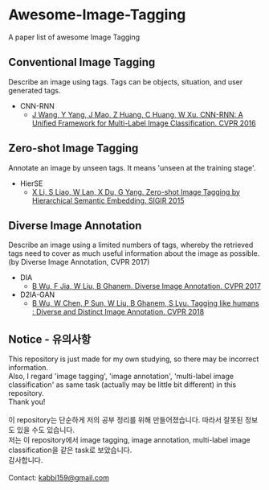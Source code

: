 # Awesome-Image-Tagging
A paper list of awesome Image Tagging

## Conventional Image Tagging
Describe an image using tags. Tags can be objects, situation, and user generated tags.

* CNN-RNN
  - [J Wang, Y Yang, J Mao, Z Huang, C Huang, W Xu. CNN-RNN: A Unified Framework for Multi-Label Image Classification. CVPR 2016](https://www.cv-foundation.org/openaccess/content_cvpr_2016/html/Wang_CNN-RNN_A_Unified_CVPR_2016_paper.html)


## Zero-shot Image Tagging
Annotate an image by unseen tags. It means 'unseen at the training stage'.

* HierSE
  - [X Li, S Liao, W Lan, X Du, G Yang. Zero-shot Image Tagging by Hierarchical Semantic Embedding. SIGIR 2015](https://dl.acm.org/citation.cfm?id=2767773)

## Diverse Image Annotation
Describe an image using a limited numbers of tags, whereby the retrieved tags need to cover as much useful information about the image as possible. (by Diverse Image Annotation, CVPR 2017)

* DIA
  - [B Wu, F Jia, W Liu, B Ghanem. Diverse Image Annotation. CVPR 2017](https://ivul.kaust.edu.sa/Documents/Publications/2017/Diverse%20Image%20Annotation.pdf)
* D2IA-GAN
  - [B Wu, W Chen, P Sun, W Liu, B Ghanem, S Lyu. Tagging like humans : Diverse and Distinct Image Annotation. CVPR 2018](https://arxiv.org/abs/1804.00113)

## Notice - 유의사항
This repository is just made for my own studying, so there may be incorrect information.<br>
Also, I regard 'image tagging', 'image annotation', 'multi-label image classification' as same task (actually may be little bit different) in this repository.<br>
Thank you!<br><br>
이 repository는 단순하게 저의 공부 정리를 위해 만들어졌습니다. 따라서 잘못된 정보도 있을 수도 있습니다.<br>
저는 이 repository에서 image tagging, image annotation, multi-label image classification을 같은 task로 보았습니다.<br>
감사합니다.<br><br>
Contact: kabbi159@gmail.com
